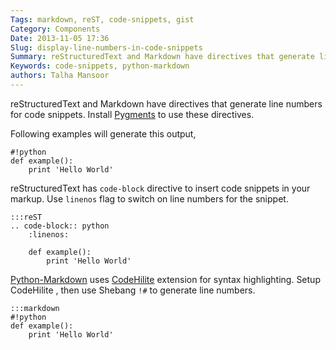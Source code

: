 ```yaml
---
Tags: markdown, reST, code-snippets, gist
Category: Components
Date: 2013-11-05 17:36
Slug: display-line-numbers-in-code-snippets
Summary: reStructuredText and Markdown have directives that generate line numbers for code blocks. Use them to display line numbers in code snippets.
Keywords: code-snippets, python-markdown
authors: Talha Mansoor
---
```


reStructuredText and Markdown have directives that generate line numbers for
code snippets. Install [Pygments](http://pygments.org/) to use these directives.

Following examples will generate this output,

    #!python
    def example():
        print 'Hello World'

reStructuredText has `code-block` directive to insert code snippets in your
markup. Use `linenos` flag to switch on line numbers for the snippet.

    :::reST
    .. code-block:: python
        :linenos:

        def example():
            print 'Hello World'

[Python-Markdown](https://github.com/Python-Markdown/markdown/) uses
[CodeHilite](https://python-markdown.github.io/extensions/code_hilite/) <!-- yaspeller ignore -->
extension for syntax highlighting. Setup
CodeHilite <!-- yaspeller ignore -->
, then use Shebang `!#` to
generate line numbers.

    :::markdown
    #!python
    def example():
        print 'Hello World'
